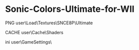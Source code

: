 # Sonic-Colors-Ultimate-for-WII

PNG user\Load\Textures\SNCE8P\Ultimate

CACHE user\Cache\Shaders

ini user\GameSettings\

